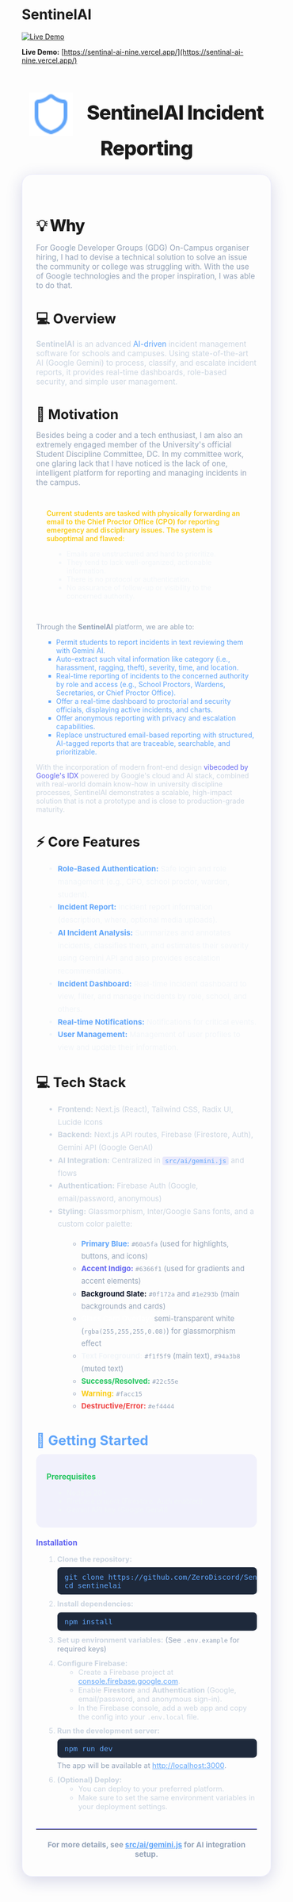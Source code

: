 # SentinelAI

[![Live Demo](https://img.shields.io/badge/Live%20Demo-Online-brightgreen)](https://sentinal-ai-nine.vercel.app/)

**Live Demo:** [https://sentinal-ai-nine.vercel.app/](https://sentinal-ai-nine.vercel.app/)

<h1 align="center" style="font-size:2.5rem; font-weight:800; letter-spacing:-1px; margin-bottom:0.5em; font-family:'Inter', 'Segoe UI', 'Roboto', 'Helvetica Neue', Arial, 'sans-serif';">
  <img src="public/favicon.svg" alt="SentinelAI Logo" style="height:2.2em; vertical-align:middle; margin-right:0.5em;" />
  <span>
    SentinelAI Incident Reporting
  </span>
</h1>
<div style="max-width: 900px; margin: 2em auto; border-radius: 1.5em; box-shadow: 0 8px 32px 0 rgba(31,38,135,0.18); padding: 2.5em 2em; font-family: 'Inter', 'Segoe UI', 'Roboto', 'Helvetica Neue', Arial, sans-serif; border: 1px solid rgba(99,102,241,0.12);">

  <section style="margin-bottom: 2.5em;">
    <h2 style="font-size: 2rem; font-weight: 800; margin-bottom: 0.5em; letter-spacing: -1px;">
      <span style="vertical-align: middle;">&#128161; Why</span>
    </h2>
    <p style="font-size: 1.1em; color: #94a3b8;">
      For Google Developer Groups (GDG) On-Campus organiser hiring, I had to devise a technical solution to solve an issue the community or college was struggling with. With the use of Google technologies and the proper inspiration, I was able to do that.
    </p>
  </section>

  <section style="margin-bottom: 2.5em;">
    <h2 style="font-size: 1.7rem; font-weight: 700; margin-bottom: 0.4em;">
      <span style="vertical-align: middle;">&#128187; Overview</span>
    </h2>
    <p style="font-size: 1.1em; color: #cbd5e1;">
      <b>SentinelAI</b> is an advanced <span style="color:#60a5fa;">AI-driven</span> incident management software for schools and campuses. Using state-of-the-art AI (Google Gemini) to process, classify, and escalate incident reports, it provides real-time dashboards, role-based security, and simple user management.
    </p>
  </section>

  <section style="margin-bottom: 2.5em;">
    <h2 style="font-size: 1.7rem; font-weight: 700; margin-bottom: 0.4em;">
      <span style="vertical-align: middle;">&#128204; Motivation</span>
    </h2>
    <p style="font-size: 1.1em; color: #94a3b8;">
      Besides being a coder and a tech enthusiast, I am also an extremely engaged member of the University's official Student Discipline Committee, DC. In my committee work, one glaring lack that I have noticed is the lack of one, intelligent platform for reporting and managing incidents in the campus.
    </p>
    <div style="border-radius: 1em; padding: 1em 1.5em; margin: 1.2em 0;">
      <p style="margin-bottom: 0.5em; color: #facc15; font-weight: 600;">Current students are tasked with physically forwarding an email to the Chief Proctor Office (CPO) for reporting emergency and disciplinary issues. The system is suboptimal and flawed:</p>
      <ul style="color: #f1f5f9; margin-left: 1.2em; list-style: disc;">
        <li>Emails are unstructured and hard to prioritize.</li>
        <li>They tend to lack well-organized, actionable information.</li>
        <li>There is no protocol or authentication.</li>
        <li>No assurance of follow-up or visibility to the concerned authority.</li>
      </ul>
    </div>
    <p style="margin-bottom: 0.5em; color: #94a3b8;">Through the <b>SentinelAI</b> platform, we are able to:</p>
    <ul style="color: #60a5fa; margin-left: 1.2em; list-style: square;">
      <li>Permit students to report incidents in text reviewing them with Gemini AI.</li>
      <li>Auto-extract such vital information like category (i.e., harassment, ragging, theft), severity, time, and location.</li>
      <li>Real-time reporting of incidents to the concerned authority by role and access (e.g., School Proctors, Wardens, Secretaries, or Chief Proctor Office).</li>
      <li>Offer a real-time dashboard to proctorial and security officials, displaying active incidents, and charts.</li>
      <li>Offer anonymous reporting with privacy and escalation capabilities.</li>
      <li>Replace unstructured email-based reporting with structured, AI-tagged reports that are traceable, searchable, and prioritizable.</li>
    </ul>
    <p style="margin-top: 1em; color: #cbd5e1;">
      With the incorporation of modern front-end design <span style="color:#6366f1;">vibecoded by Google's IDX</span> powered by Google's cloud and AI stack, combined with real-world domain know-how in university discipline processes, SentinelAI demonstrates a scalable, high-impact solution that is not a prototype and is close to production-grade maturity.
    </p>
  </section>

  <section style="margin-bottom: 2.5em;">
    <h2 style="font-size: 1.7rem; font-weight: 700; margin-bottom: 0.4em;">
      <span style="vertical-align: middle;">&#9889; Core Features</span>
    </h2>
    <ul style="margin-left: 1.2em; color: #f1f5f9; font-size: 1.08em; line-height: 1.7;">
      <li><b style="color:#60a5fa;">Role-Based Authentication:</b> Safe login and role management (e.g., CPO, school proctor, warden, student).</li>
      <li><b style="color:#60a5fa;">Incident Report:</b> Incident report information (description, where, optional media uploads).</li>
      <li><b style="color:#60a5fa;">AI Incident Analysis:</b> Summarizes and annotates incidents, classifies them, and estimates their severity using Gemini API and also provides escalation recommendations.</li>
      <li><b style="color:#60a5fa;">Incident Dashboard:</b> Real-time incident dashboard to view, filter, and manage incidents by role, school, and others.</li>
      <li><b style="color:#60a5fa;">Real-time Notifications:</b> Notifications for critical events.</li>
      <li><b style="color:#60a5fa;">User Management:</b> Management of user profiles to view and update their information.</li>
    </ul>
  </section>

  <section style="margin-bottom: 2.5em;">
    <h2 style="font-size: 1.7rem; font-weight: 700; margin-bottom: 0.4em;">
      <span style="vertical-align: middle;">&#128187; Tech Stack</span>
    </h2>
    <ul style="margin-left: 1.2em; color: #cbd5e1; font-size: 1.08em; line-height: 1.7;">
      <li><b>Frontend:</b> Next.js (React), Tailwind CSS, Radix UI, Lucide Icons</li>
      <li><b>Backend:</b> Next.js API routes, Firebase (Firestore, Auth), Gemini API (Google GenAI)</li>
      <li><b>AI Integration:</b> Centralized in <code style="background:rgba(99,102,241,0.12); color:#60a5fa; border-radius:0.3em; padding:0.1em 0.4em;">src/ai/gemini.js</code> and flows</li>
      <li><b>Authentication:</b> Firebase Auth (Google, email/password, anonymous)</li>
      <li><b>Styling:</b> Glassmorphism, Inter/Google Sans fonts, and a custom color palette:</li>
      <ul style="margin-left: 1.5em; color: #94a3b8; font-size: 0.98em;">
        <li><span style="color:#60a5fa;"><b>Primary Blue:</b></span> <code>#60a5fa</code> (used for highlights, buttons, and icons)</li>
        <li><span style="color:#6366f1;"><b>Accent Indigo:</b></span> <code>#6366f1</code> (used for gradients and accent elements)</li>
        <li><span style="color:#0f172a;"><b>Background Slate:</b></span> <code>#0f172a</code> and <code>#1e293b</code> (main backgrounds and cards)</li>
        <li><span style="color:#fff;"><b>Glass Card Overlay:</b></span> semi-transparent white (<code>rgba(255,255,255,0.08)</code>) for glassmorphism effect</li>
        <li><span style="color:#f1f5f9;"><b>Text Foreground:</b></span> <code>#f1f5f9</code> (main text), <code>#94a3b8</code> (muted text)</li>
        <li><span style="color:#22c55e;"><b>Success/Resolved:</b></span> <code>#22c55e</code></li>
        <li><span style="color:#facc15;"><b>Warning:</b></span> <code>#facc15</code></li>
        <li><span style="color:#ef4444;"><b>Destructive/Error:</b></span> <code>#ef4444</code></li>
      </ul>
    </ul>
  </section>

  <section style="margin-bottom: 2.5em;">
    <h2 style="color: #60a5fa; font-size: 1.7rem; font-weight: 700; margin-bottom: 0.4em;">
      <span style="vertical-align: middle;">&#128640; Getting Started</span>
    </h2>
    <div style="background: rgba(99,102,241,0.08); border-radius: 1em; padding: 1em 1.5em; margin-bottom: 1.2em;">
      <h3 style="color: #22c55e; font-size: 1.1em; font-weight: 700; margin-bottom: 0.5em;">Prerequisites</h3>
      <ul style="color: #f1f5f9; margin-left: 1.2em;">
        <li>Node.js 20+</li>
        <li>Firebase project (Firestore, Auth enabled)</li>
        <li>Gemini API key (Google GenAI)</li>
      </ul>
    </div>
    <h3 style="color: #6366f1; font-size: 1.1em; font-weight: 700; margin-bottom: 0.5em;">Installation</h3>
    <ol style="color: #cbd5e1; margin-left: 1.2em; font-size: 1.05em;">
      <li style="margin-bottom: 0.7em;">
        <b>Clone the repository:</b>
        <pre style="background: #1e293b; color: #60a5fa; border-radius: 0.5em; padding: 0.7em 1em; margin: 0.5em 0; font-size: 1em; overflow-x: auto;">git clone https://github.com/ZeroDiscord/Sentinal-AI
cd sentinelai</pre>
      </li>
      <li style="margin-bottom: 0.7em;">
        <b>Install dependencies:</b>
        <pre style="background: #1e293b; color: #60a5fa; border-radius: 0.5em; padding: 0.7em 1em; margin: 0.5em 0; font-size: 1em; overflow-x: auto;">npm install</pre>
      </li>
      <li style="margin-bottom: 0.7em;">
        <b>Set up environment variables:</b>
        <span style="color:#94a3b8;">(See <code>.env.example</code> for required keys)</span>
      </li>
      <li style="margin-bottom: 0.7em;">
        <b>Configure Firebase:</b>
        <ul style="margin-left: 1.2em;">
          <li>Create a Firebase project at <a href="https://console.firebase.google.com/" style="color:#60a5fa;">console.firebase.google.com</a>.</li>
          <li>Enable <b>Firestore</b> and <b>Authentication</b> (Google, email/password, and anonymous sign-in).</li>
          <li>In the Firebase console, add a web app and copy the config into your <code>.env.local</code> file.</li>
        </ul>
      </li>
      <li style="margin-bottom: 0.7em;">
        <b>Run the development server:</b>
        <pre style="background: #1e293b; color: #60a5fa; border-radius: 0.5em; padding: 0.7em 1em; margin: 0.5em 0; font-size: 1em; overflow-x: auto;">npm run dev</pre>
        <span style="color:#94a3b8;">The app will be available at <a href="http://localhost:3000" style="color:#60a5fa;">http://localhost:3000</a>.</span>
      </li>
      <li>
        <b>(Optional) Deploy:</b>
        <ul style="margin-left: 1.2em;">
          <li>You can deploy to your preferred platform.</li>
          <li>Make sure to set the same environment variables in your deployment settings.</li>
        </ul>
      </li>
    </ol>
  </section>

  <hr style="border: none; border-top: 1.5px solid #6366f1; margin: 2.5em 0 1.5em 0;">

  <div style="text-align: center; color: #94a3b8; font-size: 1.08em;">
    <b>For more details, see <a href="src/ai/gemini.js" style="color:#60a5fa; text-decoration: underline;">src/ai/gemini.js</a> for AI integration setup.</b>
  </div>
</div>
